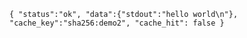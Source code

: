 ```ucm result#r1 for="r1"
{ "status":"ok", "data":{"stdout":"hello world\n"}, "cache_key":"sha256:demo2", "cache_hit": false }
```